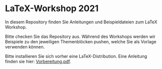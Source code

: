 # LaTeX-Workshop 2021

In diesem Repository finden Sie Anleitungen und Beispieldateien zum LaTeX Workshop.

Bitte checken Sie das Repository aus. Während des Workshops werden wir Beispiele zu den jeweiligen Themenblöcken pushen, welche Sie als Vorlage verwenden können.

Bitte installieren Sie sich vorher eine LaTeX-Distribution. Eine Anleitung finden sie hier: [Vorbereitung.pdf](Vorbereitung/Vorbereitung.pdf).

